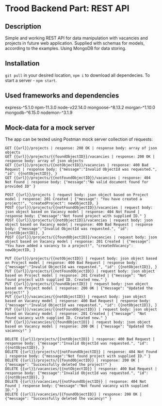 # Trood Backend Part: REST API
## Description
Simple and working REST API for data manipulation with vacancies and projects in future web application.
Supplied with schemas for models, according to the examples. Using MongoDB for data storing.
## Installation
`git pull` in your desired location, `npm i` to download all dependecies.
To start a server - `npm start`.
## Used frameworks and dependencies
express-^5.1.0
npm-11.3.0
node-v22.14.0
mongoose-^8.13.2
morgan-^1.10.0
mongodb-^6.15.0
nodemon-^3.1.9
## Mock-data for a mock server
The app can be tested using Postman mock server collection of requests:
```
GET {{url}}/projects | response: 200 OK | response body: array of json objects
GET {{url}}/projects/{{foundObjectID}}/vacancies | response: 200 OK | response body: array of json objects
GET {{url}}/projects/{{notObjectID}}/vacancies | response: 400 Bad Request | response body: {"message":"Invalid ObjectId was requested.", "id": {{notObjectID}}, }
GET {{url}}/projects/{{notFoundObjectID}}/vacancies | response: 404 Not Found | response body: {"message":"No valid document found for provided ID" }

POST {{url}}/projects | request body: json object based on Project model | response: 201 Created | {"message": "You have created a project!", "createdProject": newObjectID, }
POST {{url}}/projects/{{notFoundObjectID}}/vacancies | request body: json object based on Vacancy model | response: 404 Not Found | response body: {"message":"Not found project with supplied ID." }
POST {{url}}/projects/{{notObjectID}}/vacancies | request body: json object based on Vacancy model | response: 400 Bad Request | response body: {"message":"Invalid ObjectId was requested.", "id": {{notObjectID}}, }
POST {{url}}/projects/{{foundObjectID}}/vacancies | request body: json object based on Vacancy model | response: 201 Created | {"message": "You have added a vacancy to a project!", "createdVacancy": newObjectID, }

PUT {{url}}/projects/{{notObjectID}} | request body: json object based on Project model | response: 400 Bad Request | response body: {"message":"Invalid ObjectId was requested.", "id": {{notObjectID}}, }
PUT {{url}}/projects/{{notFoundObjectID}} | request body: json object based on Project model | response: 201 Created | {"message": "Not found project with supplied ID. Created new." }
PUT {{url}}/projects/{{foundObjectID}} | request body: json object based on Project model | response: 200 OK | {"message": "Updated the project!" }
PUT {{url}}/vacancies/{{notObjectID}} | request body: json object based on Vacancy model | response: 400 Bad Request | response body: {"message":"Invalid ObjectId was requested.", "id": {{notObjectID}}, }
PUT {{url}}/vacancies/{{notFoundObjectID}} | request body: json object based on Vacancy model | response: 201 Created | {"message": "Not found vacancy with supplied ID. Created new." }
PUT {{url}}/vacancies/{{foundObjectID}} | request body: json object based on Vacancy model | response: 200 OK | {"message": "Updated the vacanncy!" }

DELETE {{url}}/projects/{{notObjectID}} | response: 400 Bad Request | response body: {"message":"Invalid ObjectId was requested.", "id": {{notObjectID}}, }
DELETE {{url}}/projects/{{notFoundObjectID}} | response: 404 Not Found | response body: {"message":"Not found project with supplied ID." }
DELETE {{url}}/projects/{{foundObjectID}} | response: 200 OK | {"message": "Successfully deleted the project!" }
DELETE {{url}}/vacancies/{{notObjectID}} | response: 400 Bad Request | response body: {"message":"Invalid ObjectId was requested.", "id": {{notObjectID}}, }
DELETE {{url}}/vacancies/{{notFoundObjectID}} | response: 404 Not Found | response body: {"message":"Not found vacancy with supplied ID." }
DELETE {{url}}/vacancies/{{foundObjectID}} | response: 200 OK | {"message": "Successfully deleted the vacancy!" }
```


